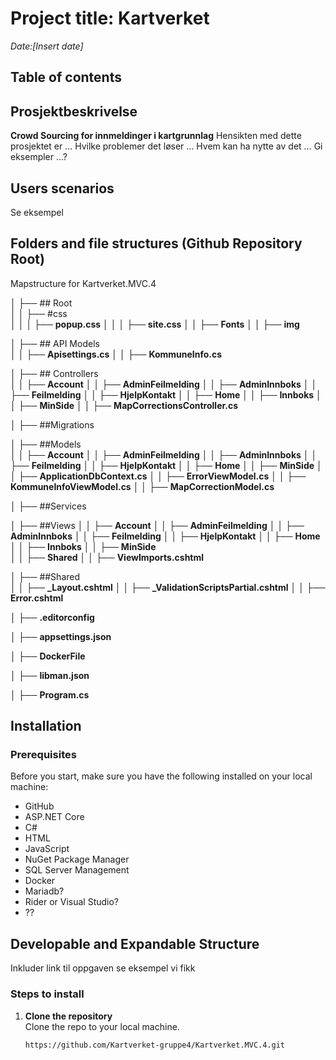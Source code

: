 # Project title: Kartverket
*Date:[Insert date]*  

## Table of contents 

## Prosjektbeskrivelse 
**Crowd Sourcing for innmeldinger i kartgrunnlag** 
Hensikten med dette prosjektet er ... 
Hvilke problemer det løser ...
Hvem kan ha nytte av det ...
Gi eksempler ...? 

## Users scenarios
Se eksempel 

## Folders and file structures (Github Repository Root) 
Mapstructure for Kartverket.MVC.4

│   ├── ## Root         
│   │   ├── #css        
│   │   │   ├── **popup.css** 
│   │   │   ├── **site.css** 
│   │   ├── **Fonts** 
│   │   ├── **img**  

│   ├── ## API Models      
│   │   ├── **Apisettings.cs** 
│   │   ├── **KommuneInfo.cs** 

│   ├── ## Controllers      
│   │   ├── **Account**
│   │   ├── **AdminFeilmelding**
│   │   ├── **AdminInnboks**
│   │   ├── **Feilmelding**
│   │   ├── **HjelpKontakt**
│   │   ├── **Home**
│   │   ├── **Innboks**
│   │   ├── **MinSide**
│   │   ├── **MapCorrectionsController.cs**

│   ├── ##Migrations                      

│   ├── ##Models  
│   │   ├── **Account**
│   │   ├── **AdminFeilmelding**
│   │   ├── **AdminInnboks**
│   │   ├── **Feilmelding**
│   │   ├── **HjelpKontakt**
│   │   ├── **Home**
│   │   ├── **MinSide**
│   │   ├── **ApplicationDbContext.cs**
│   │   ├── **ErrorViewModel.cs**
│   │   ├── **KommuneInfoViewModel.cs**
│   │   ├── **MapCorrectionModel.cs**

│   ├── ##Services         

│   ├── ##Views 
│   │   ├── **Account**
│   │   ├── **AdminFeilmelding**
│   │   ├── **AdminInnboks**
│   │   ├── **Feilmelding**
│   │   ├── **HjelpKontakt**
│   │   ├── **Home**
│   │   ├── **Innboks**
│   │   ├── **MinSide**  
│   │   ├── **Shared** 
│   │   ├── **ViewImports.cshtml**         

│   ├── ##Shared  
│   │   ├── **_Layout.cshtml** 
│   │   ├── **_ValidationScriptsPartial.cshtml**
│   │   ├── **Error.cshtml**

│   ├── **.editorconfig**

│   ├── **appsettings.json**

│   ├── **DockerFile**  

│   ├── **libman.json**      

│   ├── **Program.cs**
</pre>

## Installation 

### Prerequisites
Before you start, make sure you have the following installed on your local machine:

- GitHub
- ASP.NET Core
- C#
- HTML
- JavaScript
- NuGet Package Manager
- SQL Server Management
- Docker
- Mariadb?
- Rider or Visual Studio?
- ??

## Developable and Expandable Structure
Inkluder link til oppgaven se eksempel vi fikk 

### Steps to install 
1. **Clone the repository**  
   Clone the repo to your local machine.
   ```bash
   https://github.com/Kartverket-gruppe4/Kartverket.MVC.4.git




